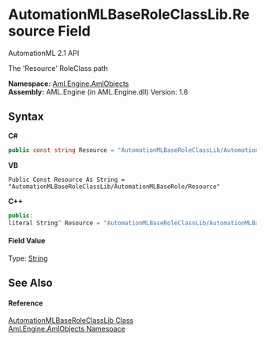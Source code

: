 # AutomationMLBaseRoleClassLib.Resource Field
AutomationML 2.1 API 

The 'Resource' RoleClass path

**Namespace:**&nbsp;<a href="N_Aml_Engine_AmlObjects">Aml.Engine.AmlObjects</a><br />**Assembly:**&nbsp;AML.Engine (in AML.Engine.dll) Version: 1.6

## Syntax

**C#**<br />
``` C#
public const string Resource = "AutomationMLBaseRoleClassLib/AutomationMLBaseRole/Resource"
```

**VB**<br />
``` VB
Public Const Resource As String = "AutomationMLBaseRoleClassLib/AutomationMLBaseRole/Resource"
```

**C++**<br />
``` C++
public:
literal String^ Resource = "AutomationMLBaseRoleClassLib/AutomationMLBaseRole/Resource"
```


#### Field Value
Type: <a href="https://docs.microsoft.com/dotnet/api/system.string" target="_parent" rel="noopener noreferrer">String</a>

## See Also


#### Reference
<a href="T_Aml_Engine_AmlObjects_AutomationMLBaseRoleClassLib">AutomationMLBaseRoleClassLib Class</a><br /><a href="N_Aml_Engine_AmlObjects">Aml.Engine.AmlObjects Namespace</a><br />